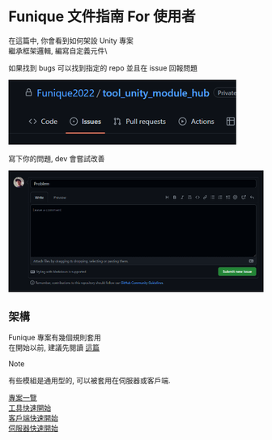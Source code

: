 # Funique 文件指南 For 使用者

在這篇中, 你會看到如何架設 Unity 專案\
繼承框架邏輯, 編寫自定義元件\

如果找到 bugs 可以找到指定的 repo 並且在 issue 回報問題

![issue1](../images/github_issue.png)

寫下你的問題, dev 會嘗試改善

![issue2](../images/github_issue2.png)

## 架構


Funique 專案有幾個規則套用\
在開始以前, 建議先閱讀 [這篇](./../stream/Intro.md)

> [!NOTE]
> 有些模組是通用型的, 可以被套用在伺服器或客戶端.

[專案一覽](./List.md)\
[工具快速開始](./ToolGuide.md)\
[客戶端快速開始](./ClientGuide.md)\
[伺服器快速開始](./ServerGuide.md)

